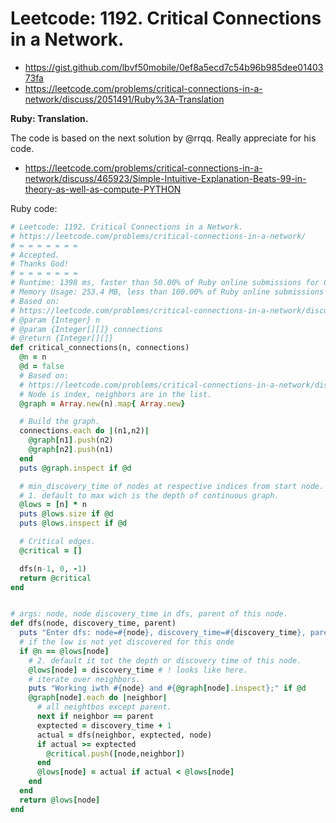 # Leetcode: 1192. Critical Connections in a Network.

- https://gist.github.com/lbvf50mobile/0ef8a5ecd7c54b96b985dee0140373fa
- https://leetcode.com/problems/critical-connections-in-a-network/discuss/2051491/Ruby%3A-Translation

**Ruby: Translation.**

The code is based on the next solution by @rrqq. Really appreciate for his code.

- https://leetcode.com/problems/critical-connections-in-a-network/discuss/465923/Simple-Intuitive-Explanation-Beats-99-in-theory-as-well-as-compute-PYTHON

Ruby code:
```Ruby
# Leetcode: 1192. Critical Connections in a Network.
# https://leetcode.com/problems/critical-connections-in-a-network/
# = = = = = = =
# Accepted.
# Thanks God!
# = = = = = = =
# Runtime: 1398 ms, faster than 50.00% of Ruby online submissions for Critical Connections in a Network.
# Memory Usage: 253.4 MB, less than 100.00% of Ruby online submissions for Critical Connections in a Network.
# Based on:
# https://leetcode.com/problems/critical-connections-in-a-network/discuss/465923/Simple-Intuitive-Explanation-Beats-99-in-theory-as-well-as-compute-PYTHON
# @param {Integer} n
# @param {Integer[][]} connections
# @return {Integer[][]}
def critical_connections(n, connections)
  @n = n
  @d = false
  # Based on: 
  # https://leetcode.com/problems/critical-connections-in-a-network/discuss/465923/Simple-Intuitive-Explanation-Beats-99-in-theory-as-well-as-compute-PYTHON
  # Node is index, neighbors are in the list.
  @graph = Array.new(n).map{ Array.new}

  # Build the graph.
  connections.each do |(n1,n2)|
    @graph[n1].push(n2)
    @graph[n2].push(n1)
  end
  puts @graph.inspect if @d

  # min_discovery_time of nodes at respective indices from start node.
  # 1. default to max wich is the depth of continuous graph.
  @lows = [n] * n
  puts @lows.size if @d
  puts @lows.inspect if @d

  # Critical edges.
  @critical = []

  dfs(n-1, 0, -1)
  return @critical
end


# args: node, node discovery_time in dfs, parent of this node.
def dfs(node, discovery_time, parent)
  puts "Enter dfs: node=#{node}, discovery_time=#{discovery_time}, parent=#{parent};" if @d
  # if the low is not yet discovered for this onde
  if @n == @lows[node]
    # 2. default it tot the depth or discovery time of this node.
    @lows[node] = discovery_time # ! looks like here.
    # iterate over neighbors.
    puts "Working iwth #{node} and #{@graph[node].inspect};" if @d
    @graph[node].each do |neighbor|
      # all neightbos except parent.
      next if neighbor == parent
      exptected = discovery_time + 1
      actual = dfs(neighbor, exptected, node)
      if actual >= exptected
        @critical.push([node,neighbor])
      end
      @lows[node] = actual if actual < @lows[node]
    end
  end
  return @lows[node]
end
```
